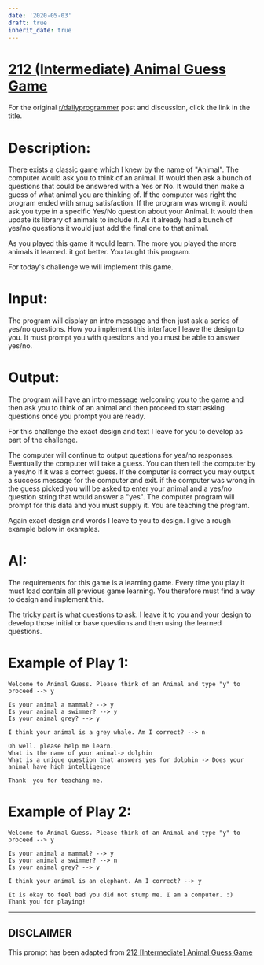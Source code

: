 ```yaml
---
date: '2020-05-03'
draft: true
inherit_date: true
---
```


# [212 (Intermediate) Animal Guess Game](https://www.reddit.com/r/dailyprogrammer/comments/34asls/20150429_challenge_212_intermediate_animal_guess/)

For the original [r/dailyprogrammer](https://www.reddit.com/r/dailyprogrammer/) post and discussion, click the link in the title.

# Description:
There exists a classic game which I knew by the name of "Animal". The computer would ask you to think of an animal. If would then ask a bunch of questions that could be answered with a Yes or No. It would then make a guess of what animal you are thinking of. If the computer was right the program ended with smug satisfaction. If the program was wrong it would ask you type in a specific Yes/No question about your Animal. It would then update its library of animals to include it. As it already had a bunch of yes/no questions it would just add the final one to that animal.

As you played this game it would learn. The more you played the more animals it learned. it got better. You taught this program.

For today's challenge we will implement this game.

# Input:
The program will display an intro message and then just ask a series of yes/no questions. How you implement this interface I leave the design to you. It must prompt you with questions and you must be able to answer yes/no.

# Output:
The program will have an intro message welcoming you to the game and then ask you to think of an animal and then proceed to start asking questions once you prompt you are ready.

For this challenge the exact design and text I leave for you to develop as part of the challenge. 

The computer will continue to output questions for yes/no responses. Eventually the computer will take a guess. You can then tell the computer by a yes/no if it was a correct guess. If the computer is correct you may output a success message for the computer and exit. if the computer was wrong in the guess picked you will be asked to enter your animal and a yes/no question string that would answer a "yes". The computer program will prompt for this data and you must supply it. You are teaching the program.

Again exact design and words I leave to you to design. I give a rough example below in examples.

# AI:
The requirements for this game is a learning game. Every time you play it must load contain all previous game learning. You therefore must find a way to design and implement this.

The tricky part is what questions to ask. I leave it to you and your design to develop those initial or base questions and then using the learned questions. 

# Example of Play 1:

```
Welcome to Animal Guess. Please think of an Animal and type "y" to proceed --> y

Is your animal a mammal? --> y
Is your animal a swimmer? --> y
Is your animal grey? --> y

I think your animal is a grey whale. Am I correct? --> n

Oh well. please help me learn.
What is the name of your animal-> dolphin
What is a unique question that answers yes for dolphin -> Does your animal have high intelligence

Thank  you for teaching me.
```
# Example of Play 2:

```
Welcome to Animal Guess. Please think of an Animal and type "y" to proceed --> y

Is your animal a mammal? --> y
Is your animal a swimmer? --> n
Is your animal grey? --> y

I think your animal is an elephant. Am I correct? --> y

It is okay to feel bad you did not stump me. I am a computer. :)
Thank you for playing!
```

----
## **DISCLAIMER**
This prompt has been adapted from [212 [Intermediate] Animal Guess Game](https://www.reddit.com/r/dailyprogrammer/comments/34asls/20150429_challenge_212_intermediate_animal_guess/
)

